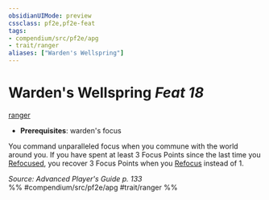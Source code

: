 ```yaml
---
obsidianUIMode: preview
cssclass: pf2e,pf2e-feat
tags:
- compendium/src/pf2e/apg
- trait/ranger
aliases: ["Warden's Wellspring"]
---
```

# Warden's Wellspring  *Feat 18*  
[ranger](/rules/traits/ranger.md)  

- **Prerequisites**: warden's focus

You command unparalleled focus when you commune with the world around you. If you have spent at least 3 Focus Points since the last time you [Refocused](/rules/actions/refocus.md), you recover 3 Focus Points when you [Refocus](/rules/actions/refocus.md) instead of 1.

*Source: Advanced Player's Guide p. 133*  
%% #compendium/src/pf2e/apg #trait/ranger %%
